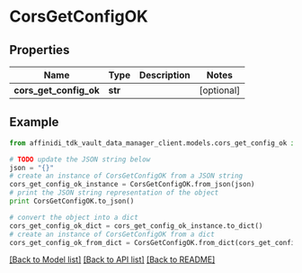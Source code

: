 # CorsGetConfigOK

## Properties

| Name                   | Type    | Description | Notes      |
| ---------------------- | ------- | ----------- | ---------- |
| **cors_get_config_ok** | **str** |             | [optional] |

## Example

```python
from affinidi_tdk_vault_data_manager_client.models.cors_get_config_ok import CorsGetConfigOK

# TODO update the JSON string below
json = "{}"
# create an instance of CorsGetConfigOK from a JSON string
cors_get_config_ok_instance = CorsGetConfigOK.from_json(json)
# print the JSON string representation of the object
print CorsGetConfigOK.to_json()

# convert the object into a dict
cors_get_config_ok_dict = cors_get_config_ok_instance.to_dict()
# create an instance of CorsGetConfigOK from a dict
cors_get_config_ok_from_dict = CorsGetConfigOK.from_dict(cors_get_config_ok_dict)
```

[[Back to Model list]](../README.md#documentation-for-models) [[Back to API list]](../README.md#documentation-for-api-endpoints) [[Back to README]](../README.md)
